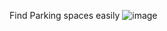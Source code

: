 Find Parking spaces easily
![image](https://github.com/AaryanMadan54/FindParking/assets/80841323/39b150b6-12a9-4497-a40f-5eceb11cdc53)

